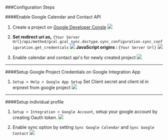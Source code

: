 ###Configuration Steps


####Enable Google Calendar and Contact API
1. Create a project on [Google Developer Consle](https://developers.google.com/console/help/new/)
	<img class="screenshot" src="{{ docs_base_url }}/assets/img/create-project-on-google.png">

1. <b>Set redirect uri as,</b> `{Your Server Url}/api/method/gcal.gcal_sync.doctype.sync_configuration.sync_configuration.get_credentials`
    <img class="screenshot" src="{{ docs_base_url }}/assets/img/redirect-uri.png">
    <b>JavaScript origins : </b> `{Your Server Url}`
    <img class="screenshot" src="{{ docs_base_url }}/assets/img/javascript-origin.png">

1. Enable calendar and contact api's for newly created project
	<img class="screenshot" src="{{ docs_base_url }}/assets/img/api-screen.png">
	
 ---
 
####Setup Google Project Credentials on Google Integration App

1. `Setup > Help > Google App Setup` 
	Set Client secret and client id in erpnext from google project
	<img class="screenshot" src="{{ docs_base_url }}/assets/img/frappe-cred-screen.png">

---

####Setup individual profile
1. `Setup > Integration > Google Account`, setup your google account by creating Oauth token.
    <img class="screenshot" src="{{ docs_base_url }}/assets/img/setup-account.png">

1. Enable sync option by setting `Sync Google Calendar` and `Sync Google Contact`
    <img class="screenshot" src="{{ docs_base_url }}/assets/img/setup-sync-options.png">
